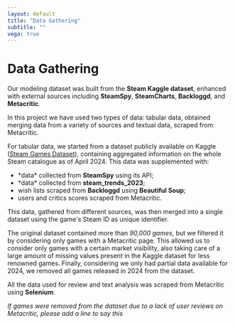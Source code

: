```yaml
---
layout: default
title: "Data Gathering"
subtitle: ""
vega: true
---
```


<h1 class = "full-width-wrapper superH1"> Data Gathering </h1>

Our modeling dataset was built from the **Steam Kaggle dataset**, enhanced with external sources including **SteamSpy**, **SteamCharts**, **Backloggd**, and **Metacritic**.

In this project we have used two types of data: tabular data, obtained merging data from a variety of sources and textual data, scraped from Metacritic.

For tabular data, we started from a dataset publicly available on Kaggle (<a href="">Steam Games Dataset</a>), containing aggregated information on the whole Steam catalogue as of April 2024. This data was supplemented with:

<ul class = "in_text_list">
    <li> *data* collected from <b>SteamSpy</b> using its API; </li>
    <li> *data* collected from <b>steam_trends_2023</b>; </li>
    <li> wish lists scraped from <b>Backloggd</b> using <b>Beautiful Soup</b>; </li>
    <li> users and critics scores scraped from Metacritic. </li>
</ul>

This data, gathered from different sources, was then merged into a single dataset using the game's Steam ID as unique identifier.

The original dataset contained more than *90,000 games*, but we filtered it by considering only games with a Metacritic page. This allowed us to consider only games with a certain market visibility, also taking care of a large amount of missing values present in the Kaggle dataset for less renowned games. Finally, considering we only had partial data available for 2024, we removed all games released in 2024 from the dataset.

All the data used for review and text analysis was scraped from Metacritic using **Selenium**.

*If games were removed from the dataset due to a lack of user reviews on Metacritic, please add a line to say this*


